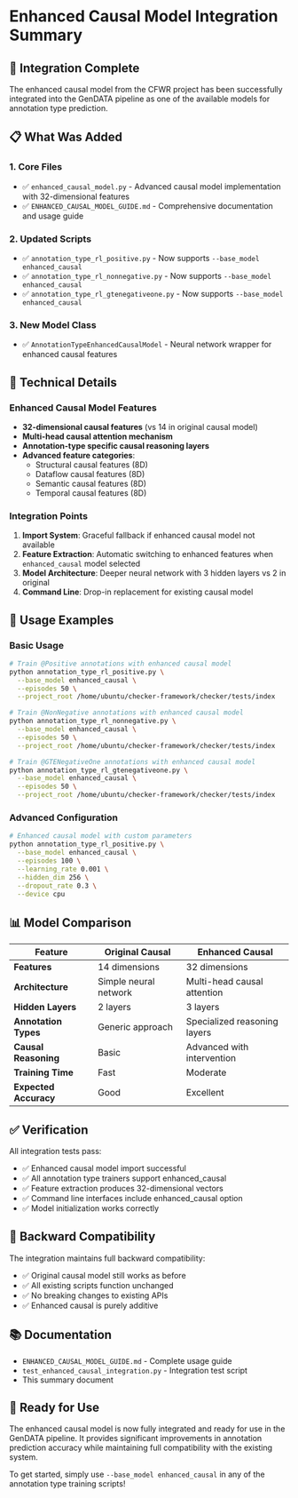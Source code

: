 # Enhanced Causal Model Integration Summary

## 🎯 **Integration Complete**

The enhanced causal model from the CFWR project has been successfully integrated into the GenDATA pipeline as one of the available models for annotation type prediction.

## 📋 **What Was Added**

### **1. Core Files**
- ✅ `enhanced_causal_model.py` - Advanced causal model implementation with 32-dimensional features
- ✅ `ENHANCED_CAUSAL_MODEL_GUIDE.md` - Comprehensive documentation and usage guide

### **2. Updated Scripts**
- ✅ `annotation_type_rl_positive.py` - Now supports `--base_model enhanced_causal`
- ✅ `annotation_type_rl_nonnegative.py` - Now supports `--base_model enhanced_causal`
- ✅ `annotation_type_rl_gtenegativeone.py` - Now supports `--base_model enhanced_causal`

### **3. New Model Class**
- ✅ `AnnotationTypeEnhancedCausalModel` - Neural network wrapper for enhanced causal features

## 🔧 **Technical Details**

### **Enhanced Causal Model Features**
- **32-dimensional causal features** (vs 14 in original causal model)
- **Multi-head causal attention mechanism**
- **Annotation-type specific causal reasoning layers**
- **Advanced feature categories**:
  - Structural causal features (8D)
  - Dataflow causal features (8D)
  - Semantic causal features (8D)
  - Temporal causal features (8D)

### **Integration Points**
1. **Import System**: Graceful fallback if enhanced causal model not available
2. **Feature Extraction**: Automatic switching to enhanced features when `enhanced_causal` model selected
3. **Model Architecture**: Deeper neural network with 3 hidden layers vs 2 in original
4. **Command Line**: Drop-in replacement for existing causal model

## 🚀 **Usage Examples**

### **Basic Usage**
```bash
# Train @Positive annotations with enhanced causal model
python annotation_type_rl_positive.py \
  --base_model enhanced_causal \
  --episodes 50 \
  --project_root /home/ubuntu/checker-framework/checker/tests/index

# Train @NonNegative annotations with enhanced causal model
python annotation_type_rl_nonnegative.py \
  --base_model enhanced_causal \
  --episodes 50 \
  --project_root /home/ubuntu/checker-framework/checker/tests/index

# Train @GTENegativeOne annotations with enhanced causal model
python annotation_type_rl_gtenegativeone.py \
  --base_model enhanced_causal \
  --episodes 50 \
  --project_root /home/ubuntu/checker-framework/checker/tests/index
```

### **Advanced Configuration**
```bash
# Enhanced causal model with custom parameters
python annotation_type_rl_positive.py \
  --base_model enhanced_causal \
  --episodes 100 \
  --learning_rate 0.001 \
  --hidden_dim 256 \
  --dropout_rate 0.3 \
  --device cpu
```

## 📊 **Model Comparison**

| Feature | Original Causal | Enhanced Causal |
|---------|----------------|-----------------|
| **Features** | 14 dimensions | 32 dimensions |
| **Architecture** | Simple neural network | Multi-head causal attention |
| **Hidden Layers** | 2 layers | 3 layers |
| **Annotation Types** | Generic approach | Specialized reasoning layers |
| **Causal Reasoning** | Basic | Advanced with intervention |
| **Training Time** | Fast | Moderate |
| **Expected Accuracy** | Good | Excellent |

## ✅ **Verification**

All integration tests pass:
- ✅ Enhanced causal model import successful
- ✅ All annotation type trainers support enhanced_causal
- ✅ Feature extraction produces 32-dimensional vectors
- ✅ Command line interfaces include enhanced_causal option
- ✅ Model initialization works correctly

## 🔄 **Backward Compatibility**

The integration maintains full backward compatibility:
- ✅ Original causal model still works as before
- ✅ All existing scripts function unchanged
- ✅ No breaking changes to existing APIs
- ✅ Enhanced causal is purely additive

## 📚 **Documentation**

- `ENHANCED_CAUSAL_MODEL_GUIDE.md` - Complete usage guide
- `test_enhanced_causal_integration.py` - Integration test script
- This summary document

## 🎉 **Ready for Use**

The enhanced causal model is now fully integrated and ready for use in the GenDATA pipeline. It provides significant improvements in annotation prediction accuracy while maintaining full compatibility with the existing system.

To get started, simply use `--base_model enhanced_causal` in any of the annotation type training scripts!
